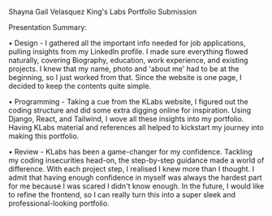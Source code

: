 Shayna Gail Velasquez
King's Labs Portfolio Submission

Presentation Summary:

• Design - I gathered all the important info needed for job applications, pulling insights from my LinkedIn profile. 
           I made sure everything flowed naturally, covering Biography, education, work experience, and existing projects.
           I knew that my name, photo and 'about me' had to be at the beginning, so I just worked from that. Since the website is one page, I decided to 
           keep the contents quite simple.

• Programming - Taking a cue from the KLabs website, I figured out the coding structure and did some extra digging online for inspiration. 
           Using Django, React, and Tailwind, I wove all these insights into my portfolio. Having KLabs material and references all 
           helped to kickstart my journey into making this portfolio.
           
• Review - KLabs has been a game-changer for my confidence. Tackling my coding insecurities head-on, the step-by-step guidance made a world of difference. 
           With each project step, I realised I knew more than I thought. I admit that having enough confidence in myself was 
           always the hardest part for me because I was scared I didn't know enough.
           In the future, I would like to refine the frontend, so I can really turn this into a super sleek and professional-looking portfolio.
